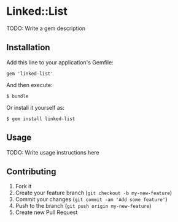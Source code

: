# Linked::List

TODO: Write a gem description

## Installation

Add this line to your application's Gemfile:

    gem 'linked-list'

And then execute:

    $ bundle

Or install it yourself as:

    $ gem install linked-list

## Usage

TODO: Write usage instructions here

## Contributing

1. Fork it
2. Create your feature branch (`git checkout -b my-new-feature`)
3. Commit your changes (`git commit -am 'Add some feature'`)
4. Push to the branch (`git push origin my-new-feature`)
5. Create new Pull Request
